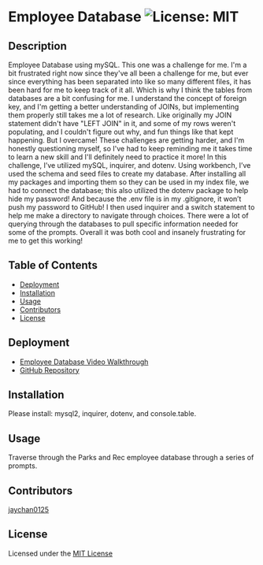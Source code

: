 
# Employee Database ![License: MIT](https://img.shields.io/badge/License-MIT-yellow.svg)

## Description 
Employee Database using mySQL. This one was a challenge for me. I'm a bit frustrated right now since they've all been a challenge for me, but ever since everything has been separated into like so many different files, it has been hard for me to keep track of it all. Which is why I think the tables from databases are a bit confusing for me. I understand the concept of foreign key, and I'm getting a better understanding of JOINs, but implementing them properly still takes me a lot of research. Like originally my JOIN statement didn't have "LEFT JOIN" in it, and some of my rows weren't populating, and I couldn't figure out why, and fun things like that kept happening. But I overcame! These challenges are getting harder, and I'm honestly questioning myself, so I've had to keep reminding me it takes time to learn a  new skill and I'll definitely need to practice it more!
In this challenge, I’ve utilized mySQL, inquirer, and dotenv. Using workbench, I’ve used the schema and seed files to create my database. After installing all my packages and importing them so they can be used in my index file, we had to connect the database; this also utilized the dotenv package to help hide my password! And because the .env file is in my .gitignore, it won’t push my password to GitHub! I then used inquirer and a switch statement to help me make a directory to navigate through choices. There were a lot of querying through the databases to pull specific information needed for some of the prompts. Overall it was both cool and insanely frustrating for me to get this working! 

## Table of Contents 
- [Deployment](#deployment)
- [Installation](#installation)
- [Usage](#usage)
- [Contributors](#contributors)
- [License](#license)

## Deployment
- [Employee Database Video Walkthrough](https://drive.google.com/file/d/1gJjyH66r8fDv75e7JxC5Zn_WuFNiXvO9/view)
- [GitHub Repository](https://github.com/jaychan0125/Employee-Library)

## Installation
Please install: mysql2, inquirer, dotenv, and console.table.

## Usage
Traverse through the Parks and Rec employee database through a series of prompts.

## Contributors
[jaychan0125](https://github.com/jaychan0125)

## License
Licensed under the [MIT License](https://opensource.org/licenses/MIT)

